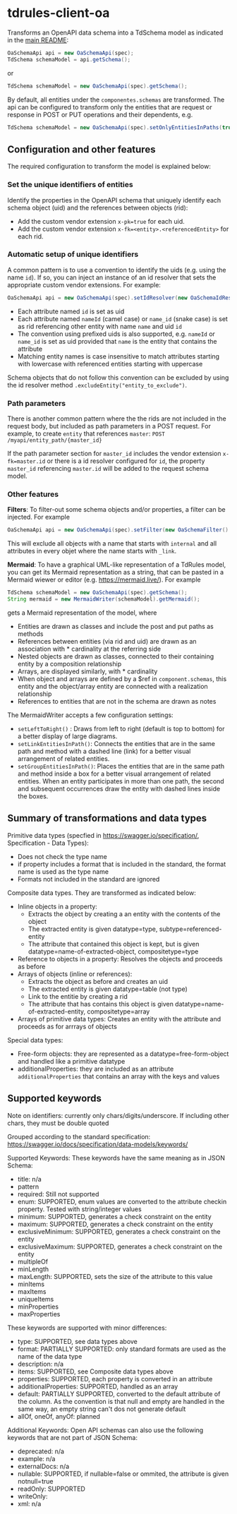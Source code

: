 # tdrules-client-oa

Transforms an OpenAPI data schema into a TdSchema model as indicated in the [main README](../README.md):

```Java
OaSchemaApi api = new OaSchemaApi(spec);
TdSchema schemaModel = api.getSchema();
```

or

```Java
TdSchema schemaModel = new OaSchemaApi(spec).getSchema();
```

By default, all entities under the `componentes.schemas` are transformed.
The api can be configured to transform only the entities that are request or response in POST or PUT operations and their dependents, e.g.

```Java
TdSchema schemaModel = new OaSchemaApi(spec).setOnlyEntitiesInPaths(true).getSchema();
```

## Configuration and other features

The required configuration to transform the model is explained below:

### Set the unique identifiers of entities

Identify the properties in the OpenAPI schema that uniquely identify each schema object (uid) and the references between objects (rid):
- Add the custom vendor extension `x-pk=true` for each uid.
- Add the custom vendor extension `x-fk=<entity>.<referencedEntity>` for each rid.

### Automatic setup of unique identifiers

A common pattern is to use a convention to identify the uids (e.g. using the name `id`). If so, you can inject an instance of an id resolver
that sets the appropriate custom vendor extensions. For example:

```Java
OaSchemaApi api = new OaSchemaApi(spec).setIdResolver(new OaSchemaIdResolver().setIdName("id"));
```

- Each attribute named `id` is set as uid
- Each attribute named `nameId` (camel case) or `name_id` (snake case) is set as rid referencing other entity with name `name` and uid `id`
- The convention using prefixed uids is also supported, e.g. `nameId` or `name_id` is set as uid provided that `name` is the entity that contains the attribute
- Matching entity names is case insensitive to match attributes starting with lowercase with referenced entities starting with uppercase

Schema objects that do not follow this convention can be excluded by using the id resolver method `.excludeEntity("entity_to_exclude")`.

### Path parameters

There is another common pattern where the the rids are not included in the request body, but included as path parameters in a POST request.
For example, to create `entity` that references `master`: `POST /myapi/entity_path/{master_id}`

If the path parameter section for `master_id` includes the vendor extension `x-fk=master.id` 
or there is a id resolver configured for `id`, 
the property `master_id` referencing `master.id` will be added to the request schema model.

### Other features

**Filters**: To filter-out some schema objects and/or properties, a filter can be injected. For example

```Java
OaSchemaApi api = new OaSchemaApi(spec).setFilter(new OaSchemaFilter().add("internal*", "*").add("*", "_link*"));
```

This will exclude all objects with a name that starts with `internal` and all attributes in every objet where the name starts with `_link`.

**Mermaid**: To have a graphical UML-like representation of a TdRules model, you can get its Mermaid representation as a string, that can be pasted in a Mermaid wiewer or editor (e.g. https://mermaid.live/). For example

```Java
TdSchema schemaModel = new OaSchemaApi(spec).getSchema();
String mermaid = new MermaidWriter(schemaModel).getMermaid();
```

gets a Mermaid representation of the model, where
- Entities are drawn as classes and include the post and put paths as methods
- References between entities (via rid and uid) are drawn as an association with * cardinality at the referring side
- Nested objects are drawn as classes, connected to their containing entity by a composition relationship
- Arrays, are displayed similarly, with * cardinality
- When object and arrays are defined by a $ref in `component.schemas`, this entity and the object/array entity  are connected with a realization relationship
- References to entities that are not in the schema are drawn as notes

The MermaidWriter accepts a few configuration settings:
- `setLeftToRight()` : Draws from left to right (default is top to bottom) for a better display of large diagrams.
- `setLinkEntitiesInPath()`: Connects the entities that are in the same path and method with a dashed line (link) for a better visual arrangement of related entities.
- `setGroupEntitiesInPath()`: Places the entities that are in the same path and method inside a box for a better visual arrangement of related entities.
  When an entity participates in more than one path, the second and subsequent occurrences draw the entity with dashed lines inside the boxes.

## Summary of transformations and data types

Primitive data types (specfied in https://swagger.io/specification/, Specification - Data Types):

- Does not check the type name
- if property includes a format that is included in the standard, the format name is used as the type name
- Formats not included in the standard are ignored

Composite data types. They are transformed as indicated below:

- Inline objects in a property:
  - Extracts the object by creating a an entity with the contents of the object
  - The extracted entity is given datatype=type, subtype=referenced-entity
  - The attribute that contained this object is kept, but is given datatype=name-of-extracted-object, compositetype=type
- Reference to objects in a property: Resolves the objects and proceeds as before
- Arrays of objects (inline or references): 
  - Extracts the object as before and creates an uid
  - The extracted entity is given datatype=table (not type)
  - Link to the entitie by creating a rid
  - The attribute that has contains this object is given datatype=name-of-extracted-entity, compositetype=array
- Arrays of primitive data types: Creates an entity with the attribute and proceeds as for arrrays of objects

Special data types:
- Free-form objects: they are represented as a datatype=free-form-object and handled like a primitive datatype
- additionalProperties: they are included as an attribute `additionalProperties` that contains an array with the keys and values
  
## Supported keywords

Note on identifiers: currently only chars/digits/underscore. If including other chars, they must be double quoted

Grouped according to the standard specification:
https://swagger.io/docs/specification/data-models/keywords/

Supported Keywords: These keywords have the same meaning as in JSON Schema:

- title: n/a
- pattern
- required: Still not supported
- enum: SUPPORTED, enum values are converted to the attribute checkin property. Tested with string/integer values
- minimum: SUPPORTED, generates a check constraint on the entity
- maximum: SUPPORTED, generates a check constraint on the entity
- exclusiveMinimum: SUPPORTED, generates a check constraint on the entity
- exclusiveMaximum: SUPPORTED, generates a check constraint on the entity
- multipleOf
- minLength
- maxLength: SUPPORTED, sets the size of the attribute to this value
- minItems
- maxItems
- uniqueItems
- minProperties
- maxProperties

These keywords are supported with minor differences:

- type: SUPPORTED, see data types above
- format: PARTIALLY SUPPORTED: only standard formats are used as the name of the data type
- description: n/a
- items: SUPPORTED, see Composite data types above
- properties: SUPPORTED, each property is converted in an attribute
- additionalProperties: SUPPORTED, handled as an array
- default: PARTIALLY SUPPORTED, converted to the default attribute of the column.
  As the convention is that null and empty are handled in the same way, an empty string can't dos not generate default
- allOf, oneOf, anyOf: planned

Additional Keywords: Open API schemas can also use the following keywords that are not part of JSON Schema:

- deprecated: n/a
- example: n/a
- externalDocs: n/a
- nullable: SUPPORTED, if nullable=false or ommited, the attribute is given notnull=true
- readOnly: SUPPORTED
- writeOnly:
- xml: n/a
